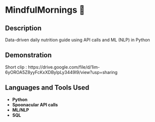 
# MindfulMornings 🍏


<h2>Description</h2>
Data-driven daily nutrition guide using API calls and ML (NLP) in Python

<h2>Demonstration</h2>
Short clip : https://drive.google.com/file/d/1im-6yOROA5Z8yyFcKxXDBylpLy3449I9/view?usp=sharing 
<br />



<h2>Languages and Tools Used</h2>

- <b>Python</b> 
- <b>Spoonacular API calls</b>
- <b>ML/NLP</b>
- <b>SQL</b>

